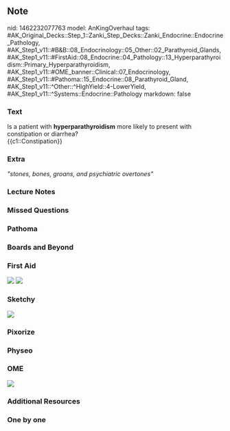 ## Note
nid: 1462232077763
model: AnKingOverhaul
tags: #AK_Original_Decks::Step_1::Zanki_Step_Decks::Zanki_Endocrine::Endocrine_Pathology, #AK_Step1_v11::#B&B::08_Endocrinology::05_Other::02_Parathyroid_Glands, #AK_Step1_v11::#FirstAid::08_Endocrine::04_Pathology::13_Hyperparathyroidism::Primary_Hyperparathyroidism, #AK_Step1_v11::#OME_banner::Clinical::07_Endocrinology, #AK_Step1_v11::#Pathoma::15_Endocrine::08_Parathyroid_Gland, #AK_Step1_v11::^Other::^HighYield::4-LowerYield, #AK_Step1_v11::^Systems::Endocrine::Pathology
markdown: false

### Text
<div>
  Is a patient with <b>hyperparathyroidism</b> more likely to
  present with constipation or diarrhea?
</div>
<div>
  {{c1::Constipation}}
</div>

### Extra
<i>"stones, bones, groans, and psychiatric overtones"</i>

### Lecture Notes


### Missed Questions


### Pathoma


### Boards and Beyond


### First Aid
<img src="tmpDA4Cne.png"> <img src="tmpfM45io.png">

### Sketchy
<img src="paste-611049292170264.jpg">

### Pixorize


### Physeo


### OME
<div class="ome-widget">
  <a href=
  "https://onlinemeded.org/spa/endocrinology?ref=anki"><img src=
  "_OME_AnkiFlashcards_Topic_1.png"></a>
</div>

### Additional Resources


### One by one

